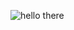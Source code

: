 ![hello there](https://media1.giphy.com/media/3ornk57KwDXf81rjWM/giphy.gif?cid=790b761100c0a3b50e591f2edb352d5866ff684f03ce3839&rid=giphy.gif&ct=g)

<!--
**cblanken/cblanken** is a ✨ _special_ ✨ repository because its `README.md` (this file) appears on your GitHub profile.

Here are some ideas to get you started:

- 🔭 I’m currently working on ...
- 🌱 I’m currently learning ...
- 👯 I’m looking to collaborate on ...
- 🤔 I’m looking for help with ...
- 💬 Ask me about ...
- 📫 How to reach me: ...
- 😄 Pronouns: ...
- ⚡ Fun fact: ...
-->
